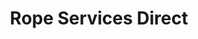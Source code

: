 ---
title: "Rope Services Direct"
url: /brierley-hill/rope-services-direct-fens-pool-avenue/
shop: outpost
---